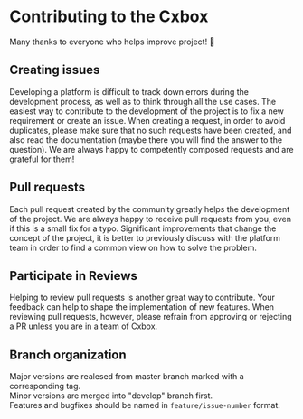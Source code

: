 # Contributing to the Cxbox

Many thanks to everyone who helps improve project! :tada:

## Creating issues

Developing a platform is difficult to track down errors during the development process, as well as to think through all the use cases. The easiest way to contribute to the development of the project is to fix a new requirement or create an issue. When creating a request, in order to avoid duplicates, please make sure that no such requests have been created, and also read the documentation (maybe there you will find the answer to the question). We are always happy to competently composed requests and are grateful for them!

## Pull requests

Each pull request created by the community greatly helps the development of the project. We are always happy to receive pull requests from you, even if this is a small fix for a typo. Significant improvements that change the concept of the project, it is better to previously discuss with the platform team in order to find a common view on how to solve the problem.

## Participate in Reviews

Helping to review pull requests is another great way to contribute. Your feedback can help to shape the implementation of new features. When reviewing pull requests, however, please refrain from approving or rejecting a PR unless you are in a team of Cxbox.

## Branch organization 

Major versions are realesed from master branch marked with a corresponding tag.  
Minor versions are merged into "develop" branch first.  
Features and bugfixes should be named in `feature/issue-number` format.
